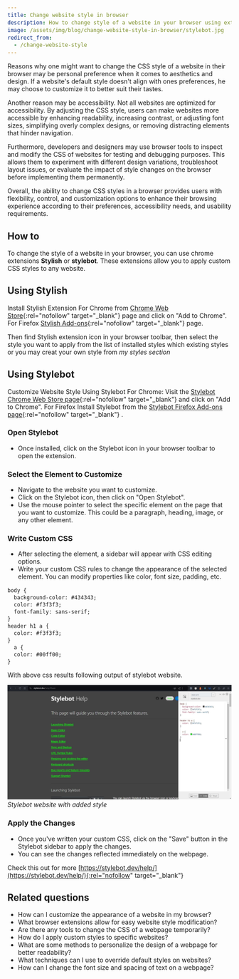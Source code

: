 ```yaml
---
title: Change website style in browser
description: How to change style of a website in your browser using extensions or developer tools.
image: /assets/img/blog/change-website-style-in-browser/stylebot.jpg
redirect_from:
  - /change-website-style
---
```


Reasons why one might want to change the CSS style of a website in their browser may be personal preference when it comes to aesthetics and design. If a website's default style doesn't align with ones preferences, he may choose to customize it to better suit their tastes.

Another reason may be accessibility. Not all websites are optimized for accessibility. By adjusting the CSS style, users can make websites more accessible by enhancing readability, increasing contrast, or adjusting font sizes, simplifying overly complex designs, or removing distracting elements that hinder navigation.

Furthermore, developers and designers may use browser tools to inspect and modify the CSS of websites for testing and debugging purposes. This allows them to experiment with different design variations, troubleshoot layout issues, or evaluate the impact of style changes on the browser before implementing them permanently.

Overall, the ability to change CSS styles in a browser provides users with flexibility, control, and customization options to enhance their browsing experience according to their preferences, accessibility needs, and usability requirements.

## How to 

To change the style of a website in your browser, you can use chrome extensions **Stylish** or **stylebot**. These extensions allow you to apply custom CSS styles to any website.

## Using Stylish

Install Stylish Extension For Chrome from [Chrome Web Store](https://chromewebstore.google.com/detail/stylish-custom-themes-for/fjnbnpbmkenffdnngjfgmeleoegfcffe){:rel="nofollow" target="_blank"} page and click on "Add to Chrome". For Firefox [Stylish Add-ons](https://addons.mozilla.org/en-US/firefox/addon/stylish/){:rel="nofollow" target="_blank"} page.

Then find Stylish extension icon in your browser toolbar, then select the style you want to apply from the list of installed styles which existing styles or you may creat your own style from *my styles section*

## Using Stylebot

Customize Website Style Using Stylebot For Chrome: Visit the [Stylebot Chrome Web Store page](https://chrome.google.com/webstore/detail/stylebot/oiaejidbmkiecgbjeifoejpgmdaleoha){:rel="nofollow" target="_blank"} and click on "Add to Chrome". For Firefox Install Stylebot from the [Stylebot Firefox Add-ons page](https://addons.mozilla.org/en-US/firefox/addon/stylebot-web/){:rel="nofollow" target="_blank"} .

### Open Stylebot
   - Once installed, click on the Stylebot icon in your browser toolbar to open the extension.

### Select the Element to Customize
   - Navigate to the website you want to customize.
   - Click on the Stylebot icon, then click on "Open Stylebot".
   - Use the mouse pointer to select the specific element on the page that you want to customize. This could be a paragraph, heading, image, or any other element.

### Write Custom CSS
   - After selecting the element, a sidebar will appear with CSS editing options.
   - Write your custom CSS rules to change the appearance of the selected element. You can modify properties like color, font size, padding, etc.


```
body {
  background-color: #434343;
  color: #f3f3f3;
  font-family: sans-serif;
}
header h1 a {
  color: #f3f3f3;
}
  a {
  color: #00ff00;
}
```

With above css results following output of stylebot website.

![change website style in browser stylebot website](/assets/img/blog/change-website-style-in-browser/stylebot.jpg)
*Stylebot website with added style*


### Apply the Changes
   - Once you've written your custom CSS, click on the "Save" button in the Stylebot sidebar to apply the changes.
   - You can see the changes reflected immediately on the webpage.



Check this out for more [https://stylebot.dev/help/](https://stylebot.dev/help/){:rel="nofollow" target="_blank"}

## Related questions

- How can I customize the appearance of a website in my browser?
- What browser extensions allow for easy website style modification?
- Are there any tools to change the CSS of a webpage temporarily?
- How do I apply custom styles to specific websites?
- What are some methods to personalize the design of a webpage for better readability?
- What techniques can I use to override default styles on websites?
- How can I change the font size and spacing of text on a webpage?
